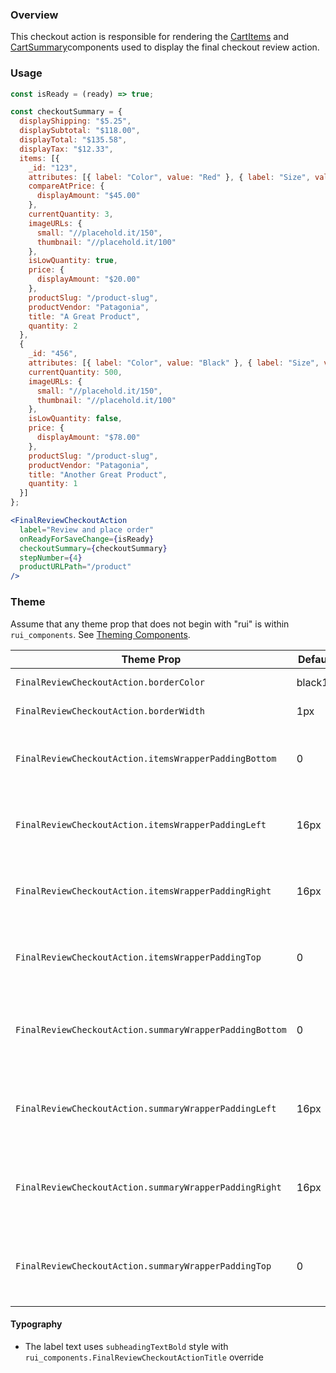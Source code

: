 ### Overview
This checkout action is responsible for rendering the [CartItems](/#!/CartItems) and [CartSummary](/#!/CartSummary)components used to display the final checkout review action.

### Usage

```jsx
const isReady = (ready) => true;

const checkoutSummary = {
  displayShipping: "$5.25",
  displaySubtotal: "$118.00",
  displayTotal: "$135.58",
  displayTax: "$12.33",
  items: [{
    _id: "123",
    attributes: [{ label: "Color", value: "Red" }, { label: "Size", value: "Medium" }],
    compareAtPrice: {
      displayAmount: "$45.00"
    },
    currentQuantity: 3,
    imageURLs: {
      small: "//placehold.it/150",
      thumbnail: "//placehold.it/100"
    },
    isLowQuantity: true,
    price: {
      displayAmount: "$20.00"
    },
    productSlug: "/product-slug",
    productVendor: "Patagonia",
    title: "A Great Product",
    quantity: 2
  },
  {
    _id: "456",
    attributes: [{ label: "Color", value: "Black" }, { label: "Size", value: "10" }],
    currentQuantity: 500,
    imageURLs: {
      small: "//placehold.it/150",
      thumbnail: "//placehold.it/100"
    },
    isLowQuantity: false,
    price: {
      displayAmount: "$78.00"
    },
    productSlug: "/product-slug",
    productVendor: "Patagonia",
    title: "Another Great Product",
    quantity: 1
  }]
};

<FinalReviewCheckoutAction
  label="Review and place order"
  onReadyForSaveChange={isReady}
  checkoutSummary={checkoutSummary}
  stepNumber={4}
  productURLPath="/product"
/>

```

### Theme

Assume that any theme prop that does not begin with "rui" is within `rui_components`. See [Theming Components](./#!/Theming%20Components).

| Theme Prop                                              | Default | Description                                  |
| ------------------------------------------------------- | ------- | -------------------------------------------- |
| `FinalReviewCheckoutAction.borderColor`                 | black10 | Color of all borders                         |
| `FinalReviewCheckoutAction.borderWidth`                 | 1px     | Width of all borders                         |
| `FinalReviewCheckoutAction.itemsWrapperPaddingBottom`   | 0       | Bottom padding of the items review wrapper   |
| `FinalReviewCheckoutAction.itemsWrapperPaddingLeft`     | 16px    | Left padding of the items review wrapper     |
| `FinalReviewCheckoutAction.itemsWrapperPaddingRight`    | 16px    | Right padding of the items review wrapper    |
| `FinalReviewCheckoutAction.itemsWrapperPaddingTop`      | 0       | Top padding of the items review wrapper      |
| `FinalReviewCheckoutAction.summaryWrapperPaddingBottom` | 0       | Bottom padding of the summary review wrapper |
| `FinalReviewCheckoutAction.summaryWrapperPaddingLeft`   | 16px    | Left padding of the summary review wrapper   |
| `FinalReviewCheckoutAction.summaryWrapperPaddingRight`  | 16px    | Right padding of the summary review wrapper  |
| `FinalReviewCheckoutAction.summaryWrapperPaddingTop`    | 0       | Top padding of the summary review wrapper    |

#### Typography

- The label text uses `subheadingTextBold` style with `rui_components.FinalReviewCheckoutActionTitle` override
